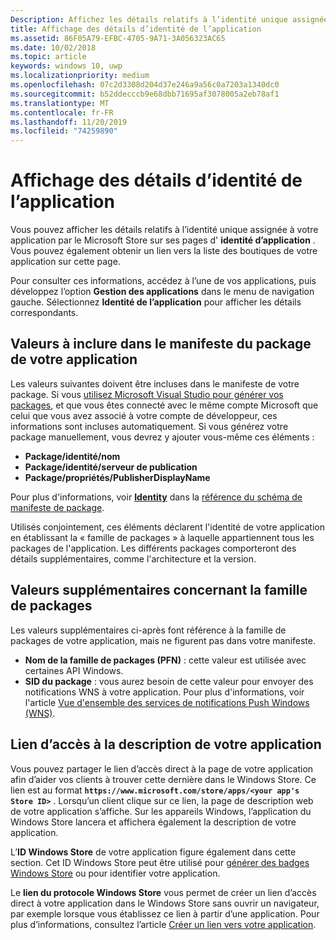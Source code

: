 ```yaml
---
Description: Affichez les détails relatifs à l’identité unique assignée à votre application par le Microsoft Store et recevez un lien vers la liste des boutiques de votre application.
title: Affichage des détails d’identité de l’application
ms.assetid: 86F05A79-EFBC-4705-9A71-3A056323AC65
ms.date: 10/02/2018
ms.topic: article
keywords: windows 10, uwp
ms.localizationpriority: medium
ms.openlocfilehash: 07c2d3308d204d37e246a9a56c0a7203a1340dc0
ms.sourcegitcommit: b52ddecccb9e68dbb71695af3078005a2eb78af1
ms.translationtype: MT
ms.contentlocale: fr-FR
ms.lasthandoff: 11/20/2019
ms.locfileid: "74259890"
---
```

# <a name="view-app-identity-details"></a>Affichage des détails d’identité de l’application


Vous pouvez afficher les détails relatifs à l’identité unique assignée à votre application par le Microsoft Store sur ses pages d' **identité d’application** . Vous pouvez également obtenir un lien vers la liste des boutiques de votre application sur cette page.

Pour consulter ces informations, accédez à l’une de vos applications, puis développez l’option **Gestion des applications** dans le menu de navigation gauche. Sélectionnez **Identité de l’application** pour afficher les détails correspondants.


## <a name="values-to-include-in-your-app-package-manifest"></a>Valeurs à inclure dans le manifeste du package de votre application

Les valeurs suivantes doivent être incluses dans le manifeste de votre package. Si vous [utilisez Microsoft Visual Studio pour générer vos packages](/windows/msix/package/packaging-uwp-apps), et que vous êtes connecté avec le même compte Microsoft que celui que vous avez associé à votre compte de développeur, ces informations sont incluses automatiquement. Si vous générez votre package manuellement, vous devrez y ajouter vous-même ces éléments :

-   **Package/identité/nom**
-   **Package/identité/serveur de publication**
-   **Package/propriétés/PublisherDisplayName**

Pour plus d'informations, voir [**Identity**](https://docs.microsoft.com/uwp/schemas/appxpackage/uapmanifestschema/element-identity) dans la [référence du schéma de manifeste de package](https://docs.microsoft.com/uwp/schemas/appxpackage/uapmanifestschema/schema-root).

Utilisés conjointement, ces éléments déclarent l'identité de votre application en établissant la « famille de packages » à laquelle appartiennent tous les packages de l'application. Les différents packages comporteront des détails supplémentaires, comme l'architecture et la version.


## <a name="additional-values-for-package-family"></a>Valeurs supplémentaires concernant la famille de packages

Les valeurs supplémentaires ci-après font référence à la famille de packages de votre application, mais ne figurent pas dans votre manifeste.

-   **Nom de la famille de packages (PFN)** : cette valeur est utilisée avec certaines API Windows.
-   **SID du package** : vous aurez besoin de cette valeur pour envoyer des notifications WNS à votre application. Pour plus d'informations, voir l'article [Vue d'ensemble des services de notifications Push Windows (WNS)](../design/shell/tiles-and-notifications/windows-push-notification-services--wns--overview.md).


## <a name="link-to-your-apps-listing"></a>Lien d’accès à la description de votre application

Vous pouvez partager le lien d’accès direct à la page de votre application afin d’aider vos clients à trouver cette dernière dans le Windows Store. Ce lien est au format **`https://www.microsoft.com/store/apps/<your app's Store ID>`** . Lorsqu’un client clique sur ce lien, la page de description web de votre application s’affiche. Sur les appareils Windows, l’application du Windows Store lancera et affichera également la description de votre application.

L’**ID Windows Store** de votre application figure également dans cette section. Cet ID Windows Store peut être utilisé pour [générer des badges Windows Store](https://developer.microsoft.com/store/badges) ou pour identifier votre application.

Le **lien du protocole Windows Store** vous permet de créer un lien d’accès direct à votre application dans le Windows Store sans ouvrir un navigateur, par exemple lorsque vous établissez ce lien à partir d’une application. Pour plus d’informations, consultez l’article [Créer un lien vers votre application](link-to-your-app.md).



 

 




